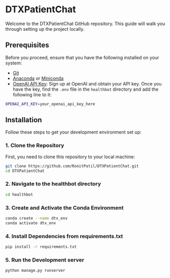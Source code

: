 
# DTXPatientChat

Welcome to the DTXPatientChat GitHub repository. This guide will walk you through setting up the project locally.

## Prerequisites

Before you proceed, ensure that you have the following installed on your system:
- [Git](https://git-scm.com/downloads)
- [Anaconda](https://www.anaconda.com/products/individual) or [Miniconda](https://docs.conda.io/en/latest/miniconda.html)
- [OpenAI API Key](https://beta.openai.com/signup/): Sign up at OpenAI and obtain your API key. Once you have the key, find the `.env` file in the `healthbot` directory and add the following line to it:
  
```bash
OPENAI_API_KEY=your_openai_api_key_here
```

## Installation

Follow these steps to get your development environment set up:

### 1. Clone the Repository

First, you need to clone this repository to your local machine:

```bash
git clone https://github.com/RonitPatil/DTXPatientChat.git
cd DTXPatientChat
```

### 2. Navigate to the healthbot directory

```bash
cd healthbot
```

### 3. Create and Activate the Conda Environment

```bash
conda create --name dtx_env
conda activate dtx_env
```

### 4. Install Dependencies from requirements.txt

```bash
pip install -r requirements.txt
```

### 5. Run the Development server

```bash
python manage.py runserver
```




